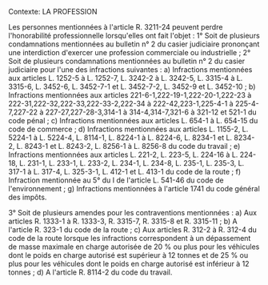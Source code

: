 Contexte: LA PROFESSION

Les personnes mentionnées à l'article R. 3211-24 peuvent perdre l'honorabilité professionnelle lorsqu'elles ont fait l'objet : 1° Soit de plusieurs condamnations mentionnées au bulletin n° 2 du casier judiciaire prononçant une interdiction d'exercer une profession commerciale ou industrielle ; 2° Soit de plusieurs condamnations mentionnées au bulletin n° 2 du casier judiciaire pour l'une des infractions suivantes : a) Infractions mentionnées aux articles L. 1252-5 à L. 1252-7, L. 3242-2 à L. 3242-5, L. 3315-4 à L. 3315-6, L. 3452-6, L. 3452-7-1 et L. 3452-7-2, L. 3452-9 et L. 3452-10 ; b) Infractions mentionnées aux articles 221-6-1,222-19-1,222-20-1,222-23 à 222-31,222-32,222-33,222-33-2,222-34 à 222-42,223-1,225-4-1 à 225-4-7,227-22 à 227-27,227-28-3,314-1 à 314-4,314-7,321-6 à 321-12 et 521-1 du code pénal ; c) Infractions mentionnées aux articles L. 654-1 à L. 654-15 du code de commerce ; d) Infractions mentionnées aux articles L. 1155-2, L. 5224-1 à L. 5224-4, L. 8114-1, L. 8224-1 à L. 8224-6, L. 8234-1 et L. 8234-2, L. 8243-1 et L. 8243-2, L. 8256-1 à L. 8256-8 du code du travail ; e) Infractions mentionnées aux articles L. 221-2, L. 223-5, L. 224-16 à L. 224-18, L. 231-1, L. 233-1, L. 233-2, L. 234-1, L. 234-8, L. 235-1, L. 235-3, L. 317-1 à L. 317-4, L. 325-3-1, L. 412-1 et L. 413-1 du code de la route ; f) Infraction mentionnée au 5° du I de l'article L. 541-46 du code de l'environnement ; g) Infractions mentionnées à l'article 1741 du code général des impôts.

3° Soit de plusieurs amendes pour les contraventions mentionnées : a) Aux articles R. 1333-1 à R. 1333-3, R. 3315-7, R. 3315-8 et R. 3315-11 ; b) A l'article R. 323-1 du code de la route ; c) Aux articles R. 312-2 à R. 312-4 du code de la route lorsque les infractions correspondent à un dépassement de masse maximale en charge autorisée de 20 % ou plus pour les véhicules dont le poids en charge autorisé est supérieur à 12 tonnes et de 25 % ou plus pour les véhicules dont le poids en charge autorisé est inférieur à 12 tonnes ; d) A l'article R. 8114-2 du code du travail.
